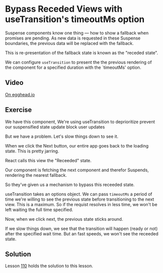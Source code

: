 # Bypass Receded Views with useTransition's timeoutMs option

Suspense components know one thing — how to show a fallback when promises are pending.
As new data is requested in these Suspense boundaries, the previous data will be replaced with the fallback.

This is re-presentation of the fallback state is known as the "receded state".

We can configure `useTransition` to present the the previous rendering of the component for a specified duration with the `timeoutMs' option.

## Video

[On egghead.io](https://egghead.io/lessons/react-bypass-receded-views-with-usetransition-s-timeoutms-option?af=1x80ad)

## Exercise

We have this component,
We're using useTransition to deprioritize prevent our suspensified state update block user updates

But we have a problem.
Let's slow things down to see it.

When we click the Next button, our entire app goes back to the loading state.
This is pretty jarring.

React calls this view the "Receeded" state.

Our component is fetching the next component and therefor Suspends,
rendering the nearest fallback.

So they've given us a mechanism to bypass this receeded state.

useTransition takes an options object.
We can pass `timeoutMs` a period of time we're willing to see the previous state before transitioning to the next view.
This is a maximum.
So if the requist resolves in less time, we won't be left waiting the full time specified.

Now, when we click next, the previous state sticks around.

If we slow things down, we see that the transition will happen (ready or not) after the specified wait time.
But an fast speeds, we won't see the receeded state.

## Solution

Lesson [110](../110) holds the solution to this lesson.

